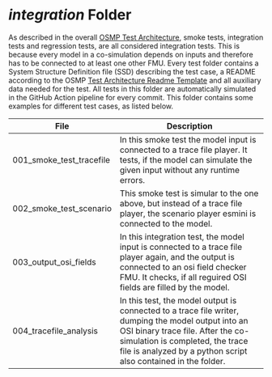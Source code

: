 # *integration* Folder

As described in the overall [OSMP Test Architecture](https://github.com/openMSL/.github/blob/main/doc/osmp_test_architecture.md), smoke tests, integration tests and regression tests, are all considered integration tests.
This is because every model in a co-simulation depends on inputs and therefore has to be connected to at least one other FMU.
Every test folder contains a System Structure Definition file (SSD) describing the test case, a README according to the OSMP [Test Architecture Readme Template](https://github.com/openMSL/.github/blob/main/doc/integration_test_readme_template.md) and all auxiliary data needed for the test.
All tests in this folder are automatically simulated in the GitHub Action pipeline for every commit.
This folder contains some examples for different test cases, as listed below.

| File                    | Description                                                                                                                                                                                                                                   |
|-------------------------|-----------------------------------------------------------------------------------------------------------------------------------------------------------------------------------------------------------------------------------------------|
| 001_smoke_test_tracefile          | In this smoke test the model input is connected to a trace file player. It tests, if the model can simulate the given input without any runtime errors.                                                                                       |
| 002_smoke_test_scenario | This smoke test is simular to the one above, but instead of a trace file player, the scenario player esmini is connected to the model.                                                                                                        |
| 003_output_osi_fields   | In this integration test, the model input is connected to a trace file player again, and the output is connected to an osi field checker FMU. It checks, if all reguired OSI fields are filled by the model.                                  |
| 004_tracefile_analysis            | In this test, the model output is connected to a trace file writer, dumping the model output into an OSI binary trace file. After the co-simulation is completed, the trace file is analyzed by a python script also contained in the folder. |
